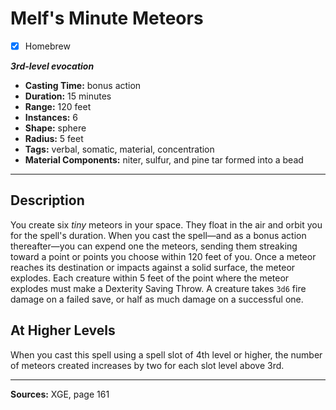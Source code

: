 # Melf's Minute Meteors
- [x] Homebrew

***3rd-level evocation***
- **Casting Time:** bonus action
- **Duration:** 15 minutes
- **Range:** 120 feet
- **Instances:** 6
- **Shape:** sphere
- **Radius:** 5 feet
- **Tags:** verbal, somatic, material, concentration
- **Material Components:** niter, sulfur, and pine tar formed into a bead

---

## Description
You create six *tiny* meteors in your space.
They float in the air and orbit you for the spell's duration.
When you cast the spell&mdash;and as a bonus action thereafter&mdash;you can expend one the meteors, sending them streaking toward a point or points you choose within 120 feet of you.
Once a meteor reaches its destination or impacts against a solid surface, the meteor explodes.
Each creature within 5 feet of the point where the meteor explodes must make a Dexterity Saving Throw.
A creature takes `3d6` fire damage on a failed save, or half as much damage on a successful one.

## At Higher Levels
When you cast this spell using a spell slot of 4th level or higher, the number of meteors created increases by two for each slot level above 3rd.

---

**Sources:** XGE, page 161
